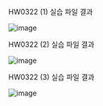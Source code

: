 
HW0322 (1) 실습 파일 결과

![image](https://github.com/drawarepair/React/assets/102895287/7b122554-3c77-4448-a623-7a3873efdaec)

HW0322 (2) 실습 파일 결과

![image](https://github.com/drawarepair/React/assets/102895287/f959f2c5-03c5-4e0a-8d45-01950a507b1f)

HW0322 (3) 실습 파일 결과

![image](https://github.com/drawarepair/React/assets/102895287/91da4b4c-1d22-463b-b094-122f1bd95665)


